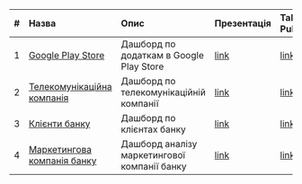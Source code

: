|#|Назва|Опис|Презентація|Tableau Public|
|:--|:--|:--|:--|:--|
|1|[Google Play Store](https://github.com/dkolesov95/tableau/tree/main/google_playstore)|Дашборд по додаткам в Google Play Store|[link](https://github.com/dkolesov95/tableau/blob/main/google_playstore/%D0%94%D0%B0%D1%88%D0%B1%D0%BE%D1%80%D0%B4%20%D0%BF%D0%BE%20Google%20Play%20Store.pdf)|[link](https://public.tableau.com/app/profile/dmitriy1152/viz/Google_Playstore/Dashboard1?publish=yes)|
|2|[Телекомунікаційна компанія](https://github.com/dkolesov95/tableau/tree/main/customer_subscriber_base)|Дашборд по телекомунікаційній компанії|[link](https://github.com/dkolesov95/tableau/blob/main/customer_subscriber_base/%D0%94%D0%B0%D1%88%D0%B1%D0%BE%D1%80%D0%B4%20%D0%BF%D0%BE%20%D1%82%D0%B5%D0%BB%D0%B5%D0%BA%D0%BE%D0%BC%D1%83%D0%BD%D1%96%D0%BA%D0%B0%D1%86%D1%96%D0%B9%D0%BD%D1%96%D0%B9%20%D0%BA%D0%BE%D0%BC%D0%BF%D0%B0%D0%BD%D1%96%D1%97.pdf)|[link](https://public.tableau.com/app/profile/dmitriy1152/viz/customer_subscriber_base/Dashboard1?publish=yes)|
|3|[Клієнти банку](https://github.com/dkolesov95/tableau/tree/main/bank_customers)|Дашборд по клієнтах банку|[link](https://github.com/dkolesov95/tableau/blob/main/bank_customers/%D0%94%D0%B0%D1%88%D0%B1%D0%BE%D1%80%D0%B4%20%D0%BF%D0%BE%20%D0%BA%D0%BB%D1%96%D1%94%D0%BD%D1%82%D0%B0%D1%85%20%D0%B1%D0%B0%D0%BD%D0%BA%D1%83.pdf)|[link](https://public.tableau.com/app/profile/dmitriy1152/viz/bank_customers_17378348498140/Dashboard1?publish=yes)|
|4|[Маркетингова компанія банку](https://github.com/dkolesov95/tableau/tree/main/bank_marketing)|Дашборд аналізу маркетингової компанії банку|[link](https://github.com/dkolesov95/tableau/blob/main/bank_marketing/%D0%94%D0%B0%D1%88%D0%B1%D0%BE%D1%80%D0%B4%20%D0%B0%D0%BD%D0%B0%D0%BB%D1%96%D0%B7%D1%83%20%D0%BC%D0%B0%D1%80%D0%BA%D0%B5%D1%82%D0%B8%D0%BD%D0%B3%D0%BE%D0%B2%D0%BE%D1%97%20%D0%BA%D0%BE%D0%BC%D0%BF%D0%B0%D0%BD%D1%96%D1%97%20%D0%B1%D0%B0%D0%BD%D0%BA%D1%83.pdf)|[link](https://public.tableau.com/app/profile/dmitriy1152/viz/bank_marketing_17386059992210/Dashboard1?publish=yes)|